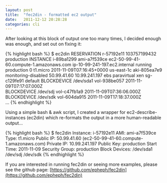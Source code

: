 ```yaml
---
layout: post
title:  "fec2din - formatted ec2 output"
date:   2011-12-12 20:28:28
categories: cli
---
```

After looking at this block of output one too many times, I decided enough was enough, and set out on fixing it:

{% highlight bash %}
$ ec2din
RESERVATION	r-57192e11	103757199432	production
INSTANCE	i-89ba1299	ami-a7f539ce	ec2-50-99-41-60.compute-1.amazonaws.com	ip-10-99-241-197.ec2.internal	running	production	0		t1.micro	2011-11-09T07:16:45+0000	us-east-1c	aki-805ea7e9			monitoring-disabled	50.99.41.60	10.99.241.197			ebs					paravirtual	xen	sg-c129fe91	default
BLOCKDEVICE	/dev/sda1	vol-938be057	2011-11-09T07:17:07.000Z	
BLOCKDEVICE	/dev/sdj	vol-c47fb1a9	2011-11-09T07:36:06.000Z	
BLOCKDEVICE	/dev/sdk	vol-604da915	2011-11-09T17:18:37.000Z	
...
{% endhighlight %}

Using a simple bash & awk script, I created a wrapper for ec2-describe-instances (ec2din) which re-formats the output in a more human-readable output...

{% highlight bash %}
$ fec2din Instance: i-57192e11
 AMI: ami-a7f539ce
 Type: t1.micro
 Public IP: 50.99.41.60 (ec2-50-99-41-60.compute-1.amazonaws.com)
 Private IP: 10.99.241.197
 Public Key: production
 Start Time: 2011-11-09
 Security Group: production
 Block Devices: /dev/sda1 /dev/sdj /dev/sdk
{% endhighlight %}

If you are interested in running fec2din or seeing more examples, please see the github page: [https://github.com/epheph/fec2din](https://github.com/epheph/fec2din)

